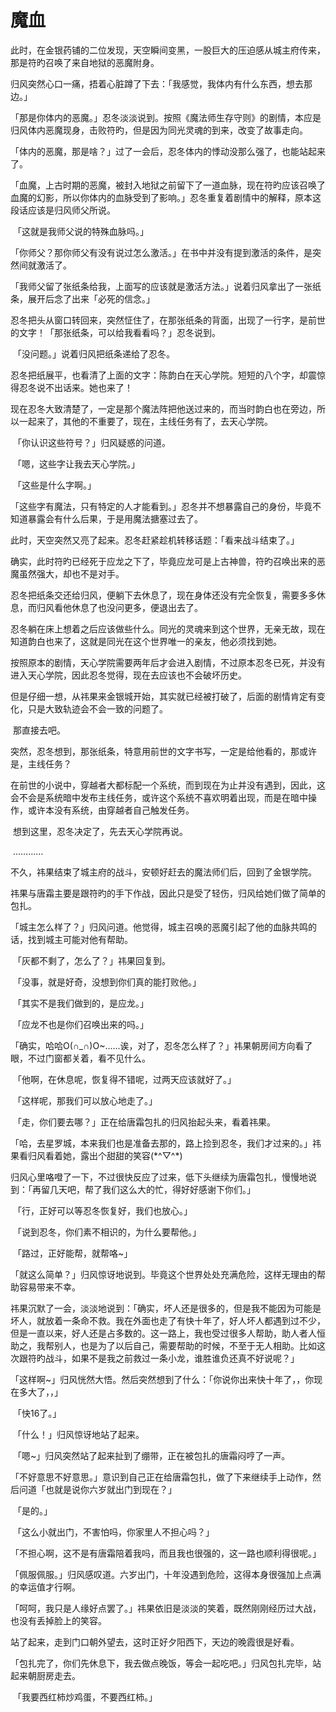 # 魔血

​		此时，在金银药铺的二位发现，天空瞬间变黑，一股巨大的压迫感从城主府传来，那是符旳召唤了来自地狱的恶魔附身。

​		归风突然心口一痛，捂着心脏蹲了下去：「我感觉，我体内有什么东西，想去那边。」

​		「那是你体内的恶魔。」忍冬淡淡说到。按照《魔法师生存守则》的剧情，本应是归风体内恶魔现身，击败符旳，但是因为同光灵魂的到来，改变了故事走向。

​		「体内的恶魔，那是啥？」过了一会后，忍冬体内的悸动没那么强了，也能站起来了。

​		「血魔，上古时期的恶魔，被封入地狱之前留下了一道血脉，现在符旳应该召唤了血魔的幻影，所以你体内的血脉受到了影响。」忍冬重复着剧情中的解释，原本这段话应该是归风师父所说。

​		「这就是我师父说的特殊血脉吗。」

​		「你师父？那你师父有没有说过怎么激活。」在书中并没有提到激活的条件，是突然间就激活了。

​		「我师父留了张纸条给我，上面写的应该就是激活方法。」说着归风拿出了一张纸条，展开后念了出来「必死的信念。」

​		忍冬把头从窗口转回来，突然怔住了，在那张纸条的背面，出现了一行字，是前世的文字！「那张纸条，可以给我看看吗？」忍冬说到。

​		「没问题。」说着归风把纸条递给了忍冬。

​		忍冬把纸展平，也看清了上面的文字：陈韵白在天心学院。短短的八个字，却震惊得忍冬说不出话来。她也来了！

​		现在忍冬大致清楚了，一定是那个魔法阵把他送过来的，而当时韵白也在旁边，所以一起来了，其他的不重要了，现在，主线任务有了，去天心学院。

​		「你认识这些符号？」归风疑惑的问道。

​		「嗯，这些字让我去天心学院。」

​		「这些是什么字啊。」

​		「这些字有魔法，只有特定的人才能看到。」忍冬并不想暴露自己的身份，毕竟不知道暴露会有什么后果，于是用魔法搪塞过去了。

​		此时，天空突然又亮了起来。忍冬赶紧趁机转移话题：「看来战斗结束了。」

​		确实，此时符旳已经死于应龙之下了，毕竟应龙可是上古神兽，符旳召唤出来的恶魔虽然强大，却也不是对手。

​		忍冬把纸条交还给归风，便躺下去休息了，现在身体还没有完全恢复，需要多多休息，而归风看他休息了也没问更多，便退出去了。

​		忍冬躺在床上想着之后应该做些什么。同光的灵魂来到这个世界，无亲无故，现在知道韵白也来了，这就是同光在这个世界唯一的亲友，他必须找到她。

​		按照原本的剧情，天心学院需要两年后才会进入剧情，不过原本忍冬已死，并没有进入天心学院，因此忍冬觉得，现在去应该也不会破坏历史。

​		但是仔细一想，从祎果来金银城开始，其实就已经被打破了，后面的剧情肯定有变化，只是大致轨迹会不会一致的问题了。

​		那直接去吧。

​		突然，忍冬想到，那张纸条，特意用前世的文字书写，一定是给他看的，那或许是，主线任务？

​		在前世的小说中，穿越者大都标配一个系统，而到现在为止并没有遇到，因此，这会不会是系统暗中发布主线任务，或许这个系统不喜欢明着出现，而是在暗中操作，或许本没有系统，由穿越者自己触发任务。

​		想到这里，忍冬决定了，先去天心学院再说。

​		…………

​		不久，祎果结束了城主府的战斗，安顿好赶去的魔法师们后，回到了金银学院。

​		祎果与唐霜主要是跟符旳的手下作战，因此只是受了轻伤，归风给她们做了简单的包扎。

​		「城主怎么样了？」归风问道。他觉得，城主召唤的恶魔引起了他的血脉共鸣的话，找到城主可能对他有帮助。

​		「灰都不剩了，怎么了？」祎果回复到。

​		「没事，就是好奇，没想到你们真的能打败他。」

​		「其实不是我们做到的，是应龙。」

​		「应龙不也是你们召唤出来的吗。」

​		「确实，哈哈O(∩_∩)O~......诶，对了，忍冬怎么样了？」祎果朝房间方向看了眼，不过门窗都关着，看不见什么。

​		「他啊，在休息呢，恢复得不错呢，过两天应该就好了。」

​		「这样呢，那我们可以放心地走了。」

​		「走，你们要去哪？」正在给唐霜包扎的归风抬起头来，看着祎果。

​		「哈，去星罗城，本来我们也是准备去那的，路上捡到忍冬，我们才过来的。」祎果看归风看着她，露出个甜甜的笑容(\*^▽^\*)

​		归风心里咯噔了一下，不过很快反应了过来，低下头继续为唐霜包扎，慢慢地说到：「再留几天吧，帮了我们这么大的忙，得好好感谢下你们。」

​		「行，正好可以等忍冬恢复好，我们也放心。」

​		「说到忍冬，你们素不相识的，为什么要帮他。」

​		「路过，正好能帮，就帮咯~」

​		「就这么简单？」归风惊讶地说到。毕竟这个世界处处充满危险，这样无理由的帮助容易带来不幸。

​		祎果沉默了一会，淡淡地说到：「确实，坏人还是很多的，但是我不能因为可能是坏人，就放着一条命不救。我在外面也走了有快十年了，好人坏人都遇到过不少，但是一直以来，好人还是占多数的。这一路上，我也受过很多人帮助，助人者人恒助之，我帮别人，也是为了以后自己，需要帮助的时候，不至于无人相助。比如这次跟符旳战斗，如果不是我之前救过一条小龙，谁胜谁负还真不好说呢？」

​		「这样啊~」归风恍然大悟。然后突然想到了什么：「你说你出来快十年了，，你现在多大了，，」

​		「快16了。」

​		「什么！」归风惊讶地站了起来。

​		「嗯~」归风突然站了起来扯到了绷带，正在被包扎的唐霜闷哼了一声。

​		「不好意思不好意思。」意识到自己正在给唐霜包扎，做了下来继续手上动作，然后问道「也就是说你六岁就出门到现在？」

​		「是的。」

​		「这么小就出门，不害怕吗，你家里人不担心吗？」

​		「不担心啊，这不是有唐霜陪着我吗，而且我也很强的，这一路也顺利得很呢。」

​		「佩服佩服。」归风感叹道。六岁出门，十年没遇到危险，这得本身很强加上点满的幸运值才行啊。

​		「呵呵，我只是人缘好点罢了。」祎果依旧是淡淡的笑着，既然刚刚经历过大战，也没有丢掉脸上的笑容。

​		站了起来，走到门口朝外望去，这时正好夕阳西下，天边的晚霞很是好看。

​		「包扎完了，你们先休息下，我去做点晚饭，等会一起吃吧。」归风包扎完毕，站起来朝厨房走去。

​		「我要西红柿炒鸡蛋，不要西红柿。」